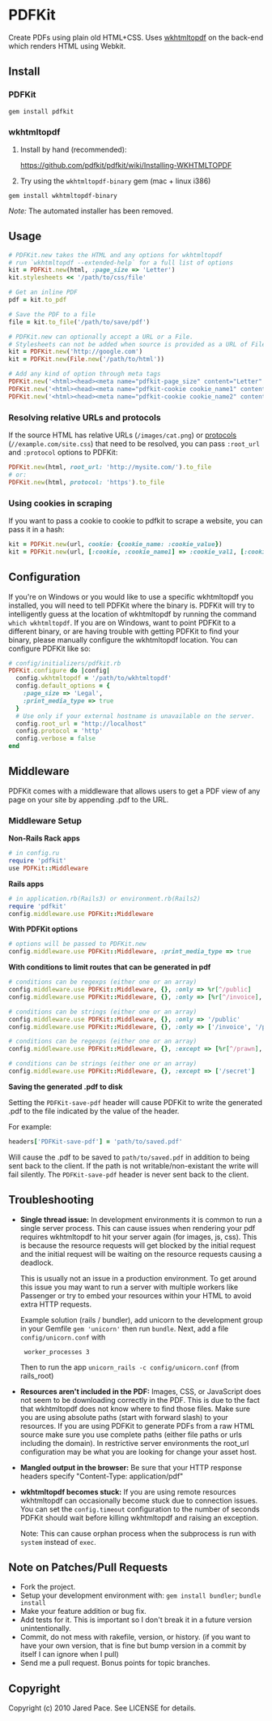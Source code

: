 # PDFKit

Create PDFs using plain old HTML+CSS. Uses [wkhtmltopdf](http://github.com/antialize/wkhtmltopdf) on the back-end which renders HTML using Webkit.

## Install

### PDFKit
```
gem install pdfkit
```
### wkhtmltopdf

1. Install by hand (recommended):

    <https://github.com/pdfkit/pdfkit/wiki/Installing-WKHTMLTOPDF>

2.  Try using the `wkhtmltopdf-binary` gem (mac + linux i386)
```
gem install wkhtmltopdf-binary
```
*Note:* The automated installer has been removed.

## Usage
```ruby
# PDFKit.new takes the HTML and any options for wkhtmltopdf
# run `wkhtmltopdf --extended-help` for a full list of options
kit = PDFKit.new(html, :page_size => 'Letter')
kit.stylesheets << '/path/to/css/file'

# Get an inline PDF
pdf = kit.to_pdf

# Save the PDF to a file
file = kit.to_file('/path/to/save/pdf')

# PDFKit.new can optionally accept a URL or a File.
# Stylesheets can not be added when source is provided as a URL of File.
kit = PDFKit.new('http://google.com')
kit = PDFKit.new(File.new('/path/to/html'))

# Add any kind of option through meta tags
PDFKit.new('<html><head><meta name="pdfkit-page_size" content="Letter"')
PDFKit.new('<html><head><meta name="pdfkit-cookie cookie_name1" content="cookie_value1"')
PDFKit.new('<html><head><meta name="pdfkit-cookie cookie_name2" content="cookie_value2"')
```

### Resolving relative URLs and protocols

If the source HTML has relative URLs (`/images/cat.png`) or
[protocols](https://en.wikipedia.org/wiki/Uniform_Resource_Locator#prurl)
(`//example.com/site.css`) that need to be resolved, you can pass `:root_url`
and `:protocol` options to PDFKit:

```ruby
PDFKit.new(html, root_url: 'http://mysite.com/').to_file
# or:
PDFKit.new(html, protocol: 'https').to_file
```

### Using cookies in scraping
If you want to pass a cookie to cookie to pdfkit to scrape a website, you can
pass it in a hash:
```ruby
kit = PDFKit.new(url, cookie: {cookie_name: :cookie_value})
kit = PDFKit.new(url, [:cookie, :cookie_name1] => :cookie_val1, [:cookie, :cookie_name2] => :cookie_val2)
```
## Configuration
If you're on Windows or you would like to use a specific wkhtmltopdf you installed, you will need to tell PDFKit where the binary is. PDFKit will try to intelligently guess at the location of wkhtmltopdf by running the command `which wkhtmltopdf`. If you are on Windows, want to point PDFKit to a different binary, or are having trouble with getting PDFKit to find your binary, please manually configure the wkhtmltopdf location. You can configure PDFKit like so:
```ruby
# config/initializers/pdfkit.rb
PDFKit.configure do |config|
  config.wkhtmltopdf = '/path/to/wkhtmltopdf'
  config.default_options = {
    :page_size => 'Legal',
    :print_media_type => true
  }
  # Use only if your external hostname is unavailable on the server.
  config.root_url = "http://localhost"
  config.protocol = 'http'
  config.verbose = false
end
```
## Middleware
PDFKit comes with a middleware that allows users to get a PDF view of any page on your site by appending .pdf to the URL.

### Middleware Setup
**Non-Rails Rack apps**
```ruby
# in config.ru
require 'pdfkit'
use PDFKit::Middleware
```
**Rails apps**
```ruby
# in application.rb(Rails3) or environment.rb(Rails2)
require 'pdfkit'
config.middleware.use PDFKit::Middleware
```
**With PDFKit options**
```ruby
# options will be passed to PDFKit.new
config.middleware.use PDFKit::Middleware, :print_media_type => true
```
**With conditions to limit routes that can be generated in pdf**
```ruby
# conditions can be regexps (either one or an array)
config.middleware.use PDFKit::Middleware, {}, :only => %r[^/public]
config.middleware.use PDFKit::Middleware, {}, :only => [%r[^/invoice], %r[^/public]]

# conditions can be strings (either one or an array)
config.middleware.use PDFKit::Middleware, {}, :only => '/public'
config.middleware.use PDFKit::Middleware, {}, :only => ['/invoice', '/public']

# conditions can be regexps (either one or an array)
config.middleware.use PDFKit::Middleware, {}, :except => [%r[^/prawn], %r[^/secret]]

# conditions can be strings (either one or an array)
config.middleware.use PDFKit::Middleware, {}, :except => ['/secret']
```
**Saving the generated .pdf to disk**

Setting the `PDFKit-save-pdf` header will cause PDFKit to write the generated .pdf to the file indicated by the value of the header.

For example:
```ruby
headers['PDFKit-save-pdf'] = 'path/to/saved.pdf'
```

Will cause the .pdf to be saved to `path/to/saved.pdf` in addition to being sent back to the client.  If the path is not writable/non-existant the write will fail silently.  The `PDFKit-save-pdf` header is never sent back to the client.

## Troubleshooting

*  **Single thread issue:** In development environments it is common to run a
   single server process. This can cause issues when rendering your pdf
   requires wkhtmltopdf to hit your server again (for images, js, css).
   This is because the resource requests will get blocked by the initial
   request and the initial request will be waiting on the resource
   requests causing a deadlock.

   This is usually not an issue in a production environment. To get
   around this issue you may want to run a server with multiple workers
   like Passenger or try to embed your resources within your HTML to
   avoid extra HTTP requests.
   
   Example solution (rails / bundler), add unicorn to the development
   group in your Gemfile `gem 'unicorn'` then run `bundle`. Next, add a
   file `config/unicorn.conf` with
   
        worker_processes 3
   
   Then to run the app `unicorn_rails -c config/unicorn.conf` (from rails_root)

*  **Resources aren't included in the PDF:** Images, CSS, or JavaScript
   does not seem to be downloading correctly in the PDF. This is due
   to the fact that wkhtmltopdf does not know where to find those files.
   Make sure you are using absolute paths (start with forward slash) to
   your resources. If you are using PDFKit to generate PDFs from a raw
   HTML source make sure you use complete paths (either file paths or
   urls including the domain). In restrictive server environments the
   root_url configuration may be what you are looking for change your
   asset host.

*  **Mangled output in the browser:** Be sure that your HTTP response
   headers specify "Content-Type: application/pdf"

*  **wkhtmltopdf becomes stuck:** If you are using remote resources wkhtmltopdf
   can occasionally become stuck due to connection issues. You can set the
   `config.timeout` configuration to the number of seconds PDFKit should wait
   before killing wkhtmltopdf and raising an exception.

   Note: This can cause orphan process when the subprocess is run with `system`
   instead of `exec`.

## Note on Patches/Pull Requests

* Fork the project.
* Setup your development environment with: `gem install bundler`; `bundle install`
* Make your feature addition or bug fix.
* Add tests for it. This is important so I don't break it in a
  future version unintentionally.
* Commit, do not mess with rakefile, version, or history.
  (if you want to have your own version, that is fine but bump version in a commit by itself I can ignore when I pull)
* Send me a pull request. Bonus points for topic branches.

## Copyright

Copyright (c) 2010 Jared Pace. See LICENSE for details.
